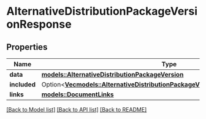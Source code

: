# AlternativeDistributionPackageVersionResponse

## Properties

Name | Type | Description | Notes
------------ | ------------- | ------------- | -------------
**data** | [**models::AlternativeDistributionPackageVersion**](AlternativeDistributionPackageVersion.md) |  | 
**included** | Option<[**Vec<models::AlternativeDistributionPackageVersionsResponseIncludedInner>**](AlternativeDistributionPackageVersionsResponse_included_inner.md)> |  | [optional]
**links** | [**models::DocumentLinks**](DocumentLinks.md) |  | 

[[Back to Model list]](../README.md#documentation-for-models) [[Back to API list]](../README.md#documentation-for-api-endpoints) [[Back to README]](../README.md)



